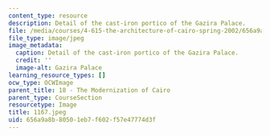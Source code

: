 ```yaml
---
content_type: resource
description: Detail of the cast-iron portico of the Gazira Palace.
file: /media/courses/4-615-the-architecture-of-cairo-spring-2002/656a9a8b80501eb7f602f57e47774d3f_1167.jpeg
file_type: image/jpeg
image_metadata:
  caption: Detail of the cast-iron portico of the Gazira Palace.
  credit: ''
  image-alt: Gazira Palace
learning_resource_types: []
ocw_type: OCWImage
parent_title: 18 - The Modernization of Cairo
parent_type: CourseSection
resourcetype: Image
title: 1167.jpeg
uid: 656a9a8b-8050-1eb7-f602-f57e47774d3f
---
```


